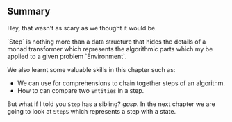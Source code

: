 ## Summary

Hey, that wasn't as scary as we thought it would be.

<div class="callout callout-info">
`Step` is nothing more than a data structure that hides the details of a
  monad transformer which represents the algorithmic parts which my be applied to a given problem `Environment`.
</div>

We also learnt some valuable skills in this chapter such as: 

<div class="callout callout-info">

- We can use for comprehensions to chain together steps of an algorithm.
- How to can compare two `Entities` in a step.

</div>

But what if I told you `Step` has a sibling?
*gasp*.
In the next chapter we are going to look at `StepS` which represents a step with a state.